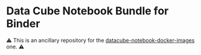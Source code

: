 # Data Cube Notebook Bundle for Binder

:warning: This is an ancillary repository for the [datacube-notebook-docker-images](https://github.com/luigidifraia/datacube-notebook-docker-images) one. :warning: 
